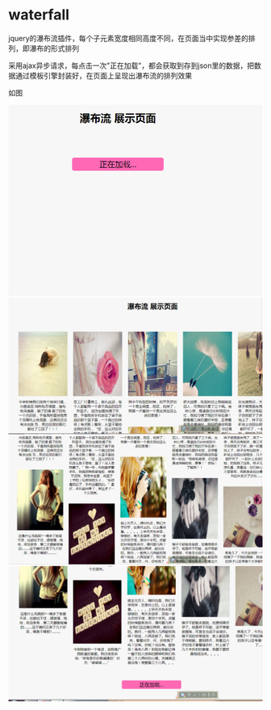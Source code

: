 # waterfall
jquery的瀑布流插件，每个子元素宽度相同高度不同，在页面当中实现参差的排列，即瀑布的形式排列

采用ajax异步请求，每点击一次"正在加载"，都会获取到存到json里的数据，把数据通过模板引擎封装好，在页面上呈现出瀑布流的排列效果

如图


![1](https://github.com/chiuwingyan/waterfall/blob/master/images/w1.png)
![2](https://github.com/chiuwingyan/waterfall/blob/master/images/w2.png)
![3](https://github.com/chiuwingyan/waterfall/blob/master/images/w3.png)
![4](https://github.com/chiuwingyan/waterfall/blob/master/images/w4.png)
